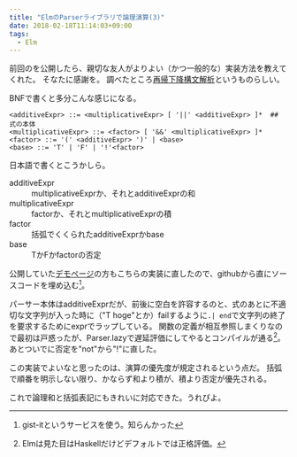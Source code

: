 ```yaml
---
title: "ElmのParserライブラリで論理演算(3)"
date: 2018-02-18T11:14:03+09:00
tags:
  - Elm
---
```

前回のを公開したら、親切な友人がよりよい（かつ一般的な）実装方法を教えてくれた。
そなたに感謝を。
調べたところ[再帰下降構文解析](https://ja.wikipedia.org/wiki/%E5%86%8D%E5%B8%B0%E4%B8%8B%E9%99%8D%E6%A7%8B%E6%96%87%E8%A7%A3%E6%9E%90)というものらしい。

BNFで書くと多分こんな感じになる。

```
<additiveExpr> ::= <multiplicativeExpr> [ '||' <additiveExpr> ]*  ## 式の本体
<multiplicativeExpr> ::= <factor> [ '&&' <multiplicativeExpr> ]*
<factor> ::= '(' <additiveExpr> ')' | <base>
<base> ::= 'T' | 'F' | '!'<factor>
```

日本語で書くとこうかしら。

<dl class='dl-horizontal'>
  <dt>additiveExpr</dt>
  <dd>multiplicativeExprか、それとadditiveExprの和</dd>
  <dt>multiplicativeExpr</dt>
  <dd>factorか、それとmultiplicativeExprの積</dd>
  <dt>factor</dt>
  <dd>括弧でくくられたadditiveExprかbase</dd>
  <dt>base</dt>
  <dd>TかFかfactorの否定</dd>
</dl>

公開していた[デモページ](https://m-shaka.github.io/boolean-parser-elm/)の方もこちらの実装に直したので、githubから直にソースコードを埋め込む[^1]。

[^1]: gist-itというサービスを使う。知らんかった

<script src="http://gist-it.appspot.com/https://github.com/m-shaka/boolean-parser-elm/blob/master/src/BooleanParser.elm?slice=2:86"></script>

パーサー本体はadditiveExprだが、前後に空白を許容するのと、式のあとに不適切な文字列が入った時に（"T hoge"とか）failするように`.| end`で文字列の終了を要求するためにexprでラップしている。
関数の定義が相互参照しまくりなので最初は戸惑ったが、Parser.lazyで遅延評価にしてやるとコンパイルが通る[^2]。
あとついでに否定を"not"から"!"に直した。

この実装でよいなと思ったのは、演算の優先度が規定されるという点だ。
括弧で順番を明示しない限り、かならず和より積が、積より否定が優先される。

これで論理和と括弧表記にもきれいに対応できた。うれぴよ。

[^2]: Elmは見た目はHaskellだけどデフォルトでは正格評価。
